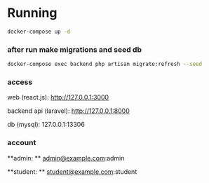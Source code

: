 # Running

```sh
docker-compose up -d
```

### after run make migrations and seed db

```sh
docker-compose exec backend php artisan migrate:refresh --seed
```

### access

web (react.js): http://127.0.0.1:3000

backend api (laravel): http://127.0.0.1:8000

db (mysql): 127.0.0.1:13306

### account

**admin: **
admin@example.com:admin

**student: **
student@example.com:student
